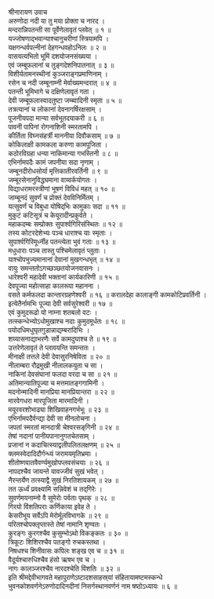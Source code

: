 श्रीनारायण उवाच  
अरुणोदा नदी या तु मया प्रोक्ता च नारद ।  
मन्दरान्निपतन्ती सा पूर्वेणेलावृतं प्लवेत् ॥ १ ॥  
यज्जोषणाद्भवान्याश्चानुचरीणां स्त्रियामपि ।  
यक्षगन्धर्वपत्नीनां देहगन्धवहोऽनिलः ॥ २ ॥  
वासयत्यभितो भूमिं दशयोजनसंख्यया ।  
एवं जम्बूफलानां च तुङ्गदेशनिपातनात् ॥ ३ ॥  
विशीर्यतामनस्थीनां कुञ्जराङ्गप्रमाणिनाम् ।  
रसेन च नदी जम्बूनाम्नी मेर्वाख्यमन्दरात् ॥ ४ ॥  
पतन्ती भूमिभागे च दक्षिणेलावृतं गता ।  
देवी जम्बूफलास्वादतुष्टा जम्ब्वादिनी स्मृता ॥ ५ ॥  
तत्रत्यानां च लोकानां देवनागर्षिरक्षसाम् ।  
पूजनीयपदा मान्या सर्वभूतदयाकरी ॥ ६ ॥  
पावनी पापिनां रोगनाशिनी स्मरतामपि ।  
कीर्तिता विघ्नसंहर्त्री माननीया दिवौकसाम् ॥ ७ ॥  
कोकिलाक्षी कामकला करुणा कामपूजिता ।  
कठोरविग्रहा धन्या नाकिमान्या गभस्तिनी ॥ ८ ॥  
एभिर्नामपदैः कामं जपनीया सदा नृणाम् ।  
जम्बूनदीरोधसोर्या मृत्तिकातीरवर्तिनी ॥ ९ ॥  
जम्बूरसेनानुविद्ध्यमाना वाय्वर्कयोगतः ।  
विद्याधरामरस्त्रीणां भूषणं विविधं महत् ॥ १० ॥  
जाम्बूनदं सुवर्णं च प्रोक्तं देवविनिर्मितम् ।  
यत्सुवर्णं च विबुधा योषिद्‌भिः कामुकाः सदा ॥ ११ ॥  
मुकुटं कटिसूत्रं च केयूरादीन्प्रकुर्वते ।  
महाकदम्बः सम्प्रोक्तः सुपार्श्वगिरिसंस्थितः ॥ १२ ॥  
तस्य कोटरदेशेभ्यः पञ्च धाराश्च याः स्मृताः ।  
सुपार्श्वगिरिमूर्ध्नीह पतन्त्येता भुवं गताः ॥ १३ ॥  
मधुधाराः पञ्च तास्तु पश्चिमेलावृतं प्लुताः ।  
याश्चोपभुज्यमानानां देवानां मुखगन्धभृत् ॥ १४ ॥  
वायुः समन्ततोऽगच्छञ्छतयोजनवासनः ।  
धारेश्वरी महादेवी भक्तानां कार्यकारिणी ॥ १५ ॥  
देवपूज्या महोत्साहा कालरूपा महानना ।  
वसते कर्मफलदा कान्तारग्रहणेश्वरी ॥ १६ ॥
करालदेहा कालाङ्गी कामकोटिप्रवर्तिनी ।  
इत्येतैर्नामभिः पूज्या देवी सर्वसुरेश्वरी ॥ १७ ॥  
एवं कुमुदरूढो यो नाम्ना शतबलो वटः ।  
तत्स्कन्धेभ्योऽधोमुखाश्च नदाः कुमुदमूर्धतः ॥ १८ ॥  
पयोदधिमधुघृतगुडान्नाद्यम्बरादिभिः ।  
शय्यासनाद्याभरणैः सर्वे कामदुघाश्च ते ॥ १९ ॥  
उत्तरेणेलावृतं ते प्लावयन्ति समन्ततः ।  
मीनाक्षी तत्तले देवी देवासुरनिषेविता ॥ २० ॥  
नीलाम्बरा रौद्रमुखी नीलालकयुता च सा ।  
नाकिनां देवसंघानां फलदा वरदा च सा ॥ २१ ॥  
अतिमान्यातिपूज्या च मत्तमातङ्गगामिनी ।  
मदनोन्मादिनी मानप्रिया मानप्रियान्तरा ॥ २२ ॥  
मारवेगधरा मारपूजिता मारमादिनी ।  
मयूरवरशोभाढ्या शिखिवाहनगर्भभूः ॥ २३ ॥  
एभिर्नामपदैर्वन्द्या देवी सा मीनलोचना ।  
जपतां स्मरतां मानदात्री चेश्वरसङ्‌गिनी ॥ २४ ॥  
तेषां नदानां पानीयपानानुगतचेतसाम् ।  
प्रजानां न कदाचित्स्याद्वलीपलितलक्षणम् ॥ २५ ॥  
क्लमस्वेदादिदौर्गन्ध्यं जरामयमृतिभ्रमाः ।  
शीतोष्णवातवैवर्ण्यमुखोपप्लवसंचयाः ॥ २६ ॥  
नापदश्चैव जायन्ते यावज्जीवं सुखं भवेत् ।  
नैरन्तर्येण तत्स्याद्वै सुखं निरतिशायकम् ॥ २७ ॥  
तत ऊर्ध्वं प्रवक्ष्यामि सन्निवेशं च तद्‌गिरेः ।  
सुवर्णमयनाम्नो वै सुमेरोः पर्वताः पृथक् ॥ २८ ॥  
गिरयो विंशतिपराः कर्णिकाया इवेह ते ।  
केसरीभूय सर्वेऽपि मेरोर्मूलविभागके ॥ २९ ॥  
परितश्चोपक्लृप्तास्ते तेषां नामानि शृण्वतः ।  
कुरङ्गः कुरगश्चैव कुसुम्भोऽथो विकङ्कतः ॥ ३० ॥  
त्रिकूटः शिशिरश्चैव पतङ्गो रुचकस्तथा ।  
निषधश्च शिनीवासः कपिलः शङ्ख एव च ॥ ३१ ॥  
वैदूर्यश्चारुधिश्चैव हंसो ऋषभ एव च ।  
नागः कालञ्जरश्चैव नारदश्चेति विंशतिः ॥ ३२ ॥  
इति श्रीमद्देवीभागवते महापुराणेऽष्टादशसाहस्र्यां संहितायामष्टमस्कन्धे  
भुवनकोशवर्णनेऽरुणोदादिनदीनां निसर्गस्थानवर्णनं नाम षष्ठोऽध्यायः ॥ ६ ॥
